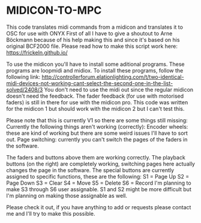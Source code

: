 # MIDICON-TO-MPC
This code translates midi commands from a midicon and translates it to OSC for use with ONYX
First of all I have to give a shoutout to Arne Böckmann because of his help making this and since it's based on his original BCF2000 file.
Please read how to make this script work here:
https://frickeln.github.io/

To use the midicon you'll have to install some aditional programs. These programs are loopmidi and midiox.
To install these programs, follow the following link:
http://controllerforum.elationlighting.com/t/two-identical-midi-devices-not-working-cant-select-the-second-one-in-the-list-solved/2408/3
You don't need to use the midi out since the regular midicon doesn't need the feedback.
The fader feedback (for use with motorised faders) is still in there for use with the midicon pro.
This code was written for the midicon 1 but should work with the midicon 2 but I can't test this.

Please note that this is currently V1 so there are some things still missing:
Currently the following things aren't working (correctly):
    Encoder wheels: these are kind of working but there are some weird issues I'll have to sort out.
    Page switching: currently you can't switch the pages of the faders in the software.
    
The faders and buttons above them are working correctly.
The playback buttons (on the right) are completely working, switching pages here actually changes the page in the software.
The special buttons are currently assigned to specific functions, these are the following:
  S1 = Page Up
  S2 = Page Down
  S3 = Clear
  S4 = Move
  S5 = Delete
  S6 = Record
I'm planning to make S3 through S6 user assignable. S1 and S2 might be more difficult but I'm planning on making those assignable as well.

Please check it out, if you have anything to add or requests please contact me and I'll try to make this possible.
